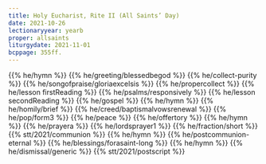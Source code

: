 ```yaml
---
title: Holy Eucharist, Rite II (All Saints’ Day)
date: 2021-10-26
lectionaryyear: yearb
proper: allsaints
liturgydate: 2021-11-01
bcppage: 355ff.
---
```

{{% he/hymn %}}
{{% he/greeting/blessedbegod %}}
{{% he/collect-purity %}}
{{% he/songofpraise/gloriaexcelsis %}}
{{% he/propercollect %}}
{{% he/lesson firstReading %}}
{{% he/psalms/responsively %}}
{{% he/lesson secondReading %}}
{{% he/gospel %}}
{{% he/hymn %}}
{{% he/homily/brief %}}
{{% he/creed/baptismalvowsrenewal %}}
{{% he/pop/form3 %}}
{{% he/peace %}}
{{% he/offertory %}}
{{% he/hymn %}}
{{% he/prayera %}}
{{% he/lordsprayer1 %}}
{{% he/fraction/short %}}
{{% stt/2021/communion %}}
{{% he/hymn %}}
{{% he/postcommunion-eternal %}}
{{% he/blessings/forasaint-long %}}
{{% he/hymn %}}
{{% he/dismissal/generic %}}
{{% stt/2021/postscript %}}
